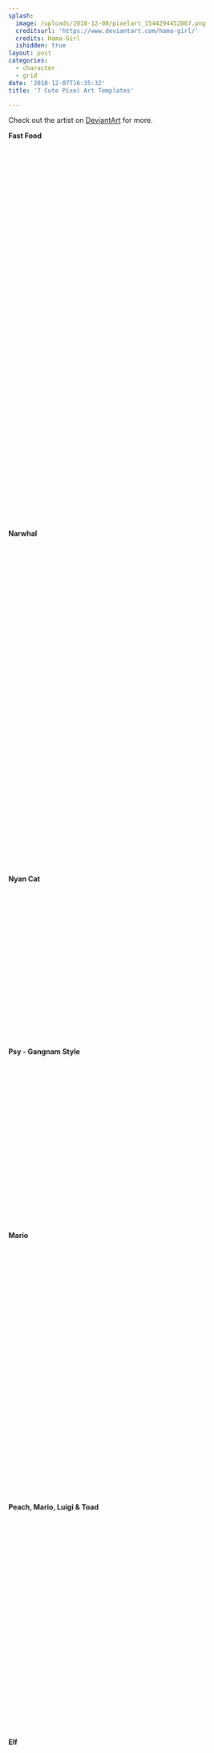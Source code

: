 ```yaml
---
splash:
  image: /uploads/2018-12-08/pixelart_1544294452867.png
  creditsurl: 'https://www.deviantart.com/hama-girl/'
  credits: Hama-Girl
  ishidden: true
layout: post
categories:
  - character
  - grid
date: '2018-12-07T16:35:32'
title: '7 Cute Pixel Art Templates'

---
```

<p>Check out the artist on <a href="https://www.deviantart.com/hama-girl/" target="_blank">DeviantArt</a> for more.</p><p><strong>Fast Food</strong></p><figure contenteditable="false"><img src="data:image/svg+xml;utf8,&lt;svg xmlns=&quot;http://www.w3.org/2000/svg&quot; xmlns:xlink=&quot;http://www.w3.org/1999/xlink&quot; width=&quot;977&quot; height=&quot;747&quot;&gt;&lt;/svg&gt;" width="977" height="747" data-src="/uploads/2018-12-08/pixelart_1544294467583.png"></figure><p><strong>Narwhal</strong></p><figure contenteditable="false"><img src="data:image/svg+xml;utf8,&lt;svg xmlns=&quot;http://www.w3.org/2000/svg&quot; xmlns:xlink=&quot;http://www.w3.org/1999/xlink&quot; width=&quot;541&quot; height=&quot;643&quot;&gt;&lt;/svg&gt;" width="541" height="643" data-src="/uploads/2018-12-08/pixelart_1544294485659.png"></figure><p><strong>Nyan Cat</strong></p><figure contenteditable="false"><img src="data:image/svg+xml;utf8,&lt;svg xmlns=&quot;http://www.w3.org/2000/svg&quot; xmlns:xlink=&quot;http://www.w3.org/1999/xlink&quot; width=&quot;390&quot; height=&quot;299&quot;&gt;&lt;/svg&gt;" width="390" height="299" data-src="/uploads/2018-12-08/pixelart_1544294520359.png"></figure><p><strong>Psy - Gangnam Style</strong></p><figure contenteditable="false"><img src="data:image/svg+xml;utf8,&lt;svg xmlns=&quot;http://www.w3.org/2000/svg&quot; xmlns:xlink=&quot;http://www.w3.org/1999/xlink&quot; width=&quot;400&quot; height=&quot;321&quot;&gt;&lt;/svg&gt;" width="400" height="321" data-src="/uploads/2018-12-08/pixelart_1544294540189.png"></figure><p><strong>Mario</strong></p><figure contenteditable="false"><img src="data:image/svg+xml;utf8,&lt;svg xmlns=&quot;http://www.w3.org/2000/svg&quot; xmlns:xlink=&quot;http://www.w3.org/1999/xlink&quot; width=&quot;400&quot; height=&quot;496&quot;&gt;&lt;/svg&gt;" width="400" height="496" data-src="/uploads/2018-12-08/pixelart_1544294562148.jpg"></figure><p><strong>Peach, Mario, Luigi &amp; Toad</strong></p><figure contenteditable="false"><img src="data:image/svg+xml;utf8,&lt;svg xmlns=&quot;http://www.w3.org/2000/svg&quot; xmlns:xlink=&quot;http://www.w3.org/1999/xlink&quot; width=&quot;900&quot; height=&quot;423&quot;&gt;&lt;/svg&gt;" width="900" height="423" data-src="/uploads/2018-12-08/pixelart_1544294580290.jpg"></figure><p><strong>Elf </strong></p><figure contenteditable="false"><img src="data:image/svg+xml;utf8,&lt;svg xmlns=&quot;http://www.w3.org/2000/svg&quot; xmlns:xlink=&quot;http://www.w3.org/1999/xlink&quot; width=&quot;199&quot; height=&quot;291&quot;&gt;&lt;/svg&gt;" width="199" height="291" data-src="/uploads/2018-12-08/pixelart_1544294598266.png"></figure><p><strong><span class="ql-cursor">﻿﻿﻿﻿﻿</span></strong></p>